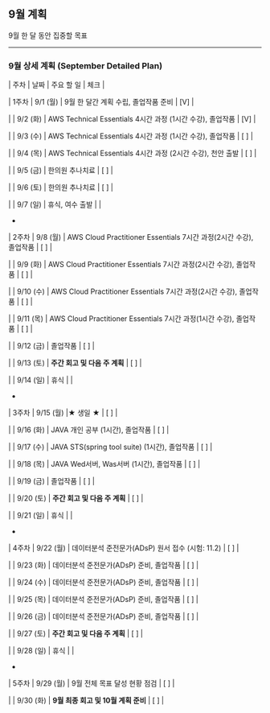 ## 9월 계획
9월 한 달 동안 집중할 목표

---

### 9월 상세 계획 (September Detailed Plan)

| 주차 | 날짜 | 주요 할 일 | 체크 |

| 1주차 | 9/1 (월) | 9월 한 달간 계획 수립, 졸업작품 준비 | [V] |

| | 9/2 (화) | AWS Technical Essentials 4시간 과정 (1시간 수강), 졸업작품 | [V] |

| | 9/3 (수) | AWS Technical Essentials 4시간 과정 (1시간 수강), 졸업작품 | [ ] |

| | 9/4 (목) | AWS Technical Essentials 4시간 과정 (2시간 수강), 천안 출발 | [ ] |

| | 9/5 (금) | 한의원 추나치료 | [ ] |

| | 9/6 (토) | 한의원 추나치료 | [ ] |

| | 9/7 (일) | 휴식, 여수 출발 | |


-
| 2주차 | 9/8 (월) | AWS Cloud Practitioner Essentials 7시간 과정(2시간 수강), 졸업작품 | [ ] |

| | 9/9 (화) | AWS Cloud Practitioner Essentials 7시간 과정(2시간 수강), 졸업작품  | [ ] |

| | 9/10 (수) | AWS Cloud Practitioner Essentials 7시간 과정(2시간 수강), 졸업작품 | [ ] |

| | 9/11 (목) | AWS Cloud Practitioner Essentials 7시간 과정(1시간 수강), 졸업작품 | [ ] |

| | 9/12 (금) | 졸업작품 | [ ] |

| | 9/13 (토) | **주간 회고 및 다음 주 계획** | [ ] |

| | 9/14 (일) | 휴식 | |


-
| 3주차 | 9/15 (월) |★ 생일 ★ | [ ] |

| | 9/16 (화) | JAVA 개인 공부 (1시간), 졸업작품 | [ ] |

| | 9/17 (수) | JAVA STS(spring tool suite) (1시간), 졸업작품 | [ ] |

| | 9/18 (목) | JAVA Wed서버, Was서버 (1시간), 졸업작품 | [ ] |

| | 9/19 (금) | 졸업작품 | [ ] |

| | 9/20 (토) | **주간 회고 및 다음 주 계획** | [ ] |

| | 9/21 (일) | 휴식 | |


-
| 4주차 | 9/22 (월) | 데이터분석 준전문가(ADsP) 원서 접수 (시험: 11.2) | [ ] |

| | 9/23 (화) | 데이터분석 준전문가(ADsP) 준비, 졸업작품 | [ ] |

| | 9/24 (수) | 데이터분석 준전문가(ADsP) 준비, 졸업작품 | [ ] |

| | 9/25 (목) | 데이터분석 준전문가(ADsP) 준비, 졸업작품 | [ ] |

| | 9/26 (금) | 데이터분석 준전문가(ADsP) 준비, 졸업작품 | [ ] |

| | 9/27 (토) | **주간 회고 및 다음 주 계획** | [ ] |

| | 9/28 (일) | 휴식 | |


-
| 5주차 | 9/29 (월) | 9월 전체 목표 달성 현황 점검 | [ ] |

| | 9/30 (화) | **9월 최종 회고 및 10월 계획 준비** | [ ] |

